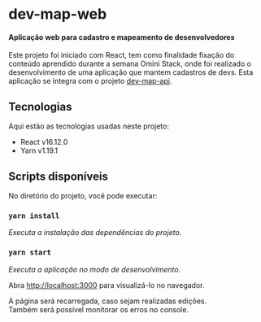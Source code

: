 # dev-map-web
#### Aplicação web para cadastro e mapeamento de desenvolvedores
Este projeto foi iniciado com React, tem como finalidade fixação do conteúdo aprendido durante a semana Omini Stack, onde foi realizado o desenvolvimento de uma aplicação que mantem cadastros de devs.
Esta aplicação se integra com o projeto [dev-map-api](https://github.com/BarbarahCarrijo/dev-map-api). 

## Tecnologias 

Aqui estão as tecnologias usadas neste projeto:

* React v16.12.0
* Yarn v1.19.1

## Scripts disponíveis

No diretório do projeto, você pode executar:

### `yarn install`
*Executa a instalação das dependências do projeto.*

### `yarn start`
*Executa a aplicação no modo de desenvolvimento.*<br />

Abra [http://localhost:3000](http://localhost:3000) para visualizá-lo no navegador.

A página será recarregada, caso sejam realizadas edições.<br />
Também será possível monitorar os erros no console.
